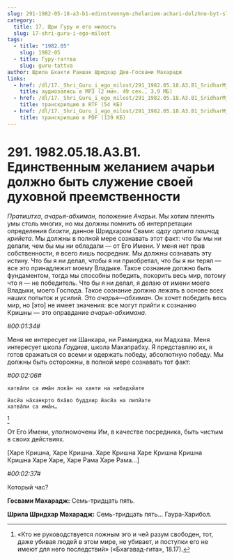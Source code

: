 ```yaml
---
slug: 291-1982-05-18-a3-b1-edinstvennym-zhelaniem-achari-dolzhno-byt-sluzhenie-svoej-duhovnoj-preemstvennosti
category:
  title: 17. Шри Гуру и его милость
  slug: 17-shri-guru-i-ego-milost
tags:
  - title: "1982.05"
    slug: 1982-05
  - title: Гуру-таттва
    slug: guru-tattva
author: Шрила Бхакти Ракшак Шридхар Дев-Госвами Махарадж
links:
  - href: /dl/17._Shri_Guru_i_ego_milost/291_1982.05.18.A3.B1_SridharMj_Edinstvennym_zhelaniem_achari_dolzhno_byt_sluzhenie_svoej_duhovnoj_preemstvennosti.mp3
    title: аудиозапись в MP3 (2 мин. 49 сек., 3,9 МБ)
  - href: /dl/17._Shri_Guru_i_ego_milost/291_1982.05.18.A3.B1_SridharMj_Edinstvennym_zhelaniem_achari_dolzhno_byt_sluzhenie_svoej_duhovnoj_preemstvennosti.rtf
    title: транскрипцию в RTF (54 КБ)
  - href: /dl/17._Shri_Guru_i_ego_milost/291_1982.05.18.A3.B1_SridharMj_Edinstvennym_zhelaniem_achari_dolzhno_byt_sluzhenie_svoej_duhovnoj_preemstvennosti.pdf
    title: транскрипцию в PDF (139 КБ)
---
```


# 291. 1982.05.18.A3.B1. Единственным желанием ачарьи должно быть служение своей духовной преемственности

*Пратиштха*, *ачарья-абхиман*, положение *Ачарьи.* Мы хотим пленять умы столь многих, но мы должны помнить об интерпретации определения *бхакти*, данное Шридхаром Свами: *адау арпита пашчад крийета.* Мы должны в полной мере сознавать этот факт: что бы мы ни делали, чем бы мы ни обладали — от Его Имени. У меня нет прав собственности, я всего лишь посредник. Мы должны сознавать эту истину. Что бы я ни делал, чтобы я ни приобретал, что бы я ни терял — все это принадлежит моему Владыке. Такое сознание должно быть фундаментом, тогда мы способны победить, покорить весь мир, потому что я — не победитель. Что бы я ни делал, я делаю от имени моего Владыки, моего Господа. Такое сознание должно лежать в основе всех наших попыток и усилий. Это *ачарья*—*абхиман*. Он хочет победить весь мир, но [это] не имеет значения: все могут прийти к сознанию Кришны — это оправдание *ачарья-абхимана*.

*#00:01:34#*

Меня не интересует ни Шанкара, ни Рамануджа, ни Мадхава. Меня интересует школа *Гаудиев*, школа Махапрабху. Я представляю их, я готов сражаться со всеми и одержать победу, абсолютную победу. Мы должны быть осторожны, в полной мере сознавать тот факт:

*#00:02:06#*

    хатва̄пи са има̄н лока̄н на ханти на нибадхйате

    йасйа на̄хан̇кр̣то бха̄во буддхир йасйа на липйате
    хатва̄пи са има̄н…
[^_ftn1]

От Его Имени, уполномочены Им, в качестве посредника, быть чистым в своих действиях.

[Харе Кришна, Харе Кришна. Харе Кришна Харе Кришна Кришна Кришна Харе Харе, Харе Рама Харе Рама…]

*#00:02:37#*

Который час?

**Госвами Махарадж:** Семь-тридцать пять.

**Шрила Шридхар Махарадж:** Семь-тридцать пять… Гаура-Харибол.



[^_ftn1]: «Кто не руководствуется ложным эго и чей разум свободен, тот, даже убивая людей в этом мире, не убивает, и поступки его не имеют для него последствий» («Бхагавад-гита», 18.17).

